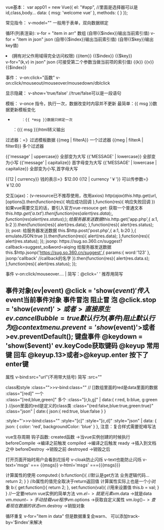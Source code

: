vue基本：
			var app01 = new Vue({
				el: "#app",     //里面是选择器可以是id,class,body...
				data: {
					msg: 'welcome vue'
				},
				methods: {
				}
			});

常见指令：
v-model=""		一般用于表单，双向数据绑定

循环(列表渲染):
v-for = "item in arr"    数组
(自带{{$index}}输出当前索引值)
v-for = "item in json"    json
(自带{{$index}}输出当前索引值)
(自带{{$key}}输出key值)
<li v-for="item in json">    (拥有对父作用域得完全访问权限)
	{{item}} {{$index}} {{$key}}
	<!--分别是value值,index下标,和key键值-->
</li>
v-for="(k,v) in json"    json    (可接受第二个参数当做当前项的索引值)
{{k}} {{v}} {{$index}} 

事件：
v-on:click="函数"
v-on:click/mouseout/mouseover/mousedown/dblclick



显示隐藏：
v-show='true/false'  //true/false可以是一段语句

模板：
v-once  指令，执行一次，数据改变时内容并不更新
最简单：{{ msg }}数据更新模板变化
*         ：{{ *msg }}数据只绑定一次
     ：{{{ msg }}}html转义输出

过滤器：=》过滤模板数据
{{meg | filterA}}    一个过滤器
{{meg | filterA | filterB}}    多个过滤器

{{'message' | uppercase}}     全部变为大写
{{'MESSAGE' | lowercase}}     全部变为小写
{{'message' | capitalize}}     首字母变为大写
{{'MESSAGE' | lowercase | capitalize}}     全部变为小写,首字母大写

{{12 | currency}}	钱的表示=》$12.00
{{12 | currency '￥'}}    可以传参数=》￥12.00

交互(ajax)：(v-resource已不推荐使用，改用axios)
$http	(ajax)
this.$http.get(url,[options]).then(function(res){
响应成功回调
},function(res){
响应失败回调
})
如果vue需要交互的话，要引入官方vue-resouce
get:
获取一个普通文本
this.$http.get('a.txt').then(function(res){
alert(res.data);
},function(res){
alert(res.status);
});
给服务器发送数据
this.$http.get('app.php',{
a:1,
b:2
}).then(function(res){
alert(res.data);
},function(res){
alert(res.status);
});
post:
给服务器发送数据
this.$http.post('post.php',{
a:1,
b:20
},{
emulateJSON:true
}).then(function(res){
alert(res.data);
},function(res){
alert(res.status);
});
jsonp:
https://sug.so.360.cn/suggest?callback=suggest_so&word=aiqing
给服务器发送数据
this.$http.jsonp('https://sug.so.360.cn/suggest',{
params:{
word:'123'
},
jsonp:'callback'    //callback的名字
}).then(function(res){
alert(res.data.s);
},function(res){
alert(res.status);
});

事件
v-on:click/mouseover....
|
简写：@click=' '	推荐用简写

事件对象(ev|event)
@click = 'show($event)'   传入$event当前事件对象
事件冒泡
阻止冒	泡
@click.stop = 'show($event)' >或者>直接原生ev.cancelBubble=true
默认行为(事件)
阻止默认行为
@contextmenu.prevent = 'show($event)'>或者>ev.preventDefault();
键盘事件
@keydown = 'show($event)'    ev.keyCode获取键码
@keyup
常用键
回车
@keyup.13>或者>@keyup.enter    按下了enter键
--------------------------------------------------------------------------------
属性
v-bind:src="url"(不用带大括号)	简写	:src=""

class和style
:class="">>v-bind:class=""
// []数组里面的red是data里面的数据
:class="[red]"    一个   
:class="[red,blue,green]"    多个
:class="[r,b,g]"
|
data:{
r:red,
b:blue,
g:green
}
//json里面的red是定义的class类
:class="{red:false,blue:true,green:true}" 
:class="json" 
|
date:{
json:{
red:true,
blue:false
}
}

:style="'>>v-bind:class=""
:style="[c]"
:style="[c,d]"
:style="json"
|
data: {
	json: {
		color: 'red',
		backgroundColor: 'blue'
	}
},
注意：复合样式需要驼峰写法

vue生存周期
钩子函数:
created函数	  ->当vue实例创建的时候执行
beforeCompile  ->编译之前触发
compiled		  ->编译之后触发
ready		  ->插入到文档之中
beforeDestroy    ->销毁之前
destroyed	  ->销毁之后

打开页面开始时用户会看到花括号
v-cloak防止闪烁
v-text也能防止闪烁
v-text='msgs' === {{msgs}}
v-html='msgs' ==={{{msgs}}}

计算属性的使用
computed:{
b:function(){    //默认是get方法
业务逻辑代码...
return 2;
}
}
//b属性的值完全取决于return返回值
计算属性实际上也是一个小对象
b:{
get:function(){
return 2;
},
set:function(val){	//用来设置值
this.b = val;
}
}
//一定要return
vue实例的简单方法
vm.$el  ->就是元素
vm.$data  ->就是data
vm.$mount  ->手动挂载vue程序
vm.$options  ->获取自定义属性
vm.$log()  ->查看现在数据的状态
vm.$destroy  ->销毁对象

循环重复
v-for="item in data"
但是数据重复会warn、
可以添加track-by='$index'来解决
